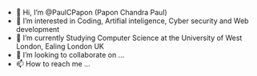 - 👋 Hi, I’m @PaulCPapon (Papon Chandra Paul)
- 👀 I’m interested in Coding, Artifial inteligence, Cyber security and Web development
- 🌱 I’m currently Studying Computer Science at the University of West London, Ealing London UK
- 💞️ I’m looking to collaborate on ...
- 📫 How to reach me ...

<!---
PaulCPapon/PaulCPapon is a ✨ special ✨ repository because its `README.md` (this file) appears on your GitHub profile.
You can click the Preview link to take a look at your changes.
--->
